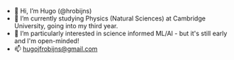 - 👋 Hi, I’m Hugo (@hrobijns)
- 🚀 I’m currently studying Physics (Natural Sciences) at Cambridge University, going into my third year.
- 👀 I’m particularly interested in science informed ML/AI - but it's still early and I'm open-minded!
- 📫 hugojfrobijns@gmail.com
